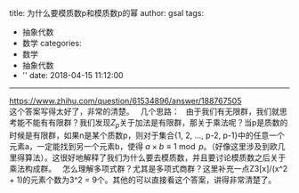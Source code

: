 title: 为什么要模质数p和模质数p的幂
author: gsal
tags:
  - 抽象代数
  - 数学
categories:
  - 数学
  - 抽象代数
  - ''
date: 2018-04-15 11:12:00
---
https://www.zhihu.com/question/61534896/answer/188767505  
这个答案写得太好了，非常的清楚。  
几个思路：  
由于我们有无限群，我们就思考能不能有有限群？我们发现$Z_p$关于加法是有限群，那关于乘法呢？当p是质数的时候是有限群，如果n是某个质数p，则对于集合{1, 2, ..., p-2, p-1}中的任意一个元素a，一定能找到另一个元素b，使得 $a \times b \equiv 1 \bmod p$。（好像这里涉及到欧几里得算法）。这很好地解释了我们为什么要去模质数，并且要讨论模质数之后关于乘法构成群。  
怎么理解多项式群？尤其是多项式商群？这里补充一点Z3[x]/(x^2 + 1)的元素个数为3^2 = 9个。其他的可以直接看这个答案，讲得非常清楚了。